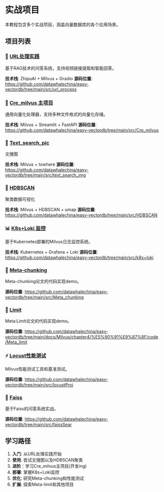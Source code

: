 # 实战项目

本教程包含多个实战项目，涵盖向量数据库的各个应用场景。

## 项目列表

### 🔗 [URL处理实践](./url-process/)
基于RAG技术的问答系统，支持视频链接提取和智能回答。

**技术栈**: ZhipuAI + Milvus + Gradio
**源码位置**: https://github.com/datawhalechina/easy-vectordb/tree/main/src/url_process

### 🚀 [Cre_milvus 主项目](./cre-milvus/)
通用向量化处理器，支持多种文件格式的向量化存储。

**技术栈**: Milvus + Streamlit + FastAPI
**源码位置**: https://github.com/datawhalechina/easy-vectordb/tree/main/src/Cre_milvus

### 🚀 [Text_search_pic](./text_search_img)
文搜图

**技术栈**: Milvus + towhere
**源码位置**: https://github.com/datawhalechina/easy-vectordb/tree/main/src/text_search_img

### 🚀 [HDBSCAN](./HDBSCAN)
聚类数据可视化

**技术栈**: Milvus + HDBSCAN + umap
**源码位置**: https://github.com/datawhalechina/easy-vectordb/tree/main/src/HDBSCAN

### 📊 [K8s+Loki 监控](./k8s-loki/)
基于Kubernetes部署的Milvus日志监控系统。

**技术栈**: Kubernetes + Grafana + Loki
**源码位置**: https://github.com/datawhalechina/easy-vectordb/tree/main/src/k8s+loki

### 🧠 [Meta-chunking](./meta-chunking/)
Meta-chunking论文的代码实现demo。

**源码位置**: https://github.com/datawhalechina/easy-vectordb/tree/main/src/Meta_chunking

### 🧠 [Limit](../Milvus/chapter4/向量/code/Meta_limit/code/startup.md)
Meta:Limit论文的代码实现demo。

**源码位置**: https://github.com/datawhalechina/easy-vectordb/tree/main/docs/Milvus/chapter4/%E5%90%91%E9%87%8F/code/Meta_limit

### ⚡ [Locust性能测试](./locust/)
Milvus性能测试工具和基准测试。

**源码位置**: https://github.com/datawhalechina/easy-vectordb/tree/main/src/locustProj

### 🚀 [Faiss](./faissSear)
基于Faiss的问答系统实战。

**源码位置**: https://github.com/datawhalechina/easy-vectordb/tree/main/src/faissSear
## 学习路径

1. **入门**: 从URL处理实践开始
2. **使用**: 尝试文搜图以及HDBSCAN聚类
3. **进阶**：学习Cre_milvus主项目(开发ing)
4. **部署**: 掌握K8s+Loki监控
5. **优化**: 研究Meta-chunking和性能测试
6. **扩展**: 探索Meta-limit和其他项目